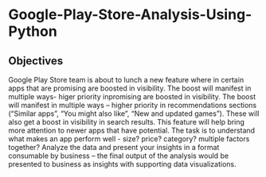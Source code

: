 # Google-Play-Store-Analysis-Using-Python

## Objectives

Google Play Store team is about to lunch a new feature where in certain apps that are promising are boosted in visibility. The boost will manifest in multiple ways- higer priority inpromising are boosted in visibility. The boost will manifest in multiple ways – higher priority in recommendations sections (“Similar apps”, “You might also like”, “New and updated games”). These will also get a boost in visibility in search results. This feature will help bring more attention to newer apps that have potential. The task is to understand what makes an app perform well - size? price? category? multiple factors together? Analyze the data and present your insights in a format consumable by business – the final output of the analysis would be presented to business as insights with supporting data visualizations. 

